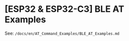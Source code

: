 [ESP32 & ESP32-C3] BLE AT Examples
============================

See: `/docs/en/AT_Command_Examples/BLE_AT_Examples.md`